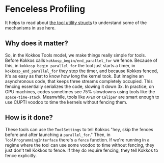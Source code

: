 # Fenceless Profiling

It helps to read about [the tool utility structs](ToolInterfaceUtilities.md) to understand some of the mechanisms in use here.

## Why does it matter?

So, in the Kokkos Tools model, we make things really simple for tools. Before Kokkos calls `kokkosp_begin/end_parallel_for` we fence. Because of this, in `kokkosp_begin_parallel_for` the tool just starts a timer, in `kokkosp_end_parallel_for` they stop the timer, and because Kokkos fenced, it's as easy as that to know how long the kernel took. But imagine an asynchronous code, that keeps three streams completely occupied. This fencing essentially serializes the code, slowing it down 3x. In practice, on GPU machines, codes sometimes see 75% slowdowns using tools like the `space-time-stack`. Meanwhile, tools like `APEX` or `Caliper` are smart enough to use CUPTI voodoo to time the kernels without fencing them.

## How is it done?

These tools can use the `ToolSettings` to tell Kokkos "hey, skip the fences before and after launching a `parallel_for`." Then, in `ToolProgrammingInterface` there's a `fence` function. If we're running in a regime where the tool can use some voodoo to time without fencing, they just don't tell Kokkos to fence. If they do require fencing, they tell Kokkos to fence explicitly. 